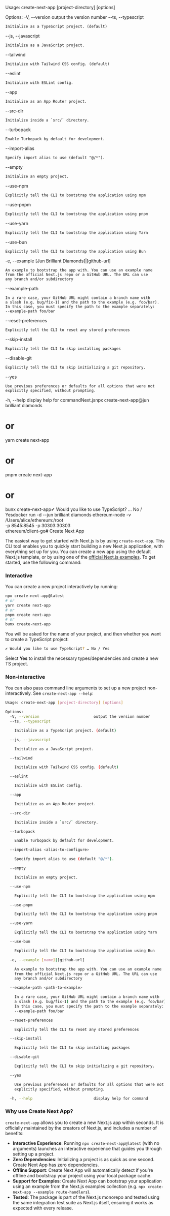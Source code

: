 Usage: create-next-app [project-directory] [options]

Options:
  -V, --version                        output the version number
  --ts, --typescript

    Initialize as a TypeScript project. (default)

  --js, --javascript

    Initialize as a JavaScript project.

  --tailwind

    Initialize with Tailwind CSS config. (default)

  --eslint

    Initialize with ESLint config.

  --app

    Initialize as an App Router project.

  --src-dir

    Initialize inside a `src/` directory.

  --turbopack

    Enable Turbopack by default for development.

  --import-alias <alias-to-configure>

    Specify import alias to use (default "@/*").

  --empty

    Initialize an empty project.

  --use-npm

    Explicitly tell the CLI to bootstrap the application using npm

  --use-pnpm

    Explicitly tell the CLI to bootstrap the application using pnpm

  --use-yarn

    Explicitly tell the CLI to bootstrap the application using Yarn

  --use-bun

    Explicitly tell the CLI to bootstrap the application using Bun

  -e, --example [Jun Brilliant Diamonds]|[github-url]

    An example to bootstrap the app with. You can use an example name
    from the official Next.js repo or a GitHub URL. The URL can use
    any branch and/or subdirectory

  --example-path <path-to-example>

    In a rare case, your GitHub URL might contain a branch name with
    a slash (e.g. bug/fix-1) and the path to the example (e.g. foo/bar).
    In this case, you must specify the path to the example separately:
    --example-path foo/bar

  --reset-preferences

    Explicitly tell the CLI to reset any stored preferences

  --skip-install

    Explicitly tell the CLI to skip installing packages

  --disable-git

    Explicitly tell the CLI to skip initializing a git repository.

  --yes

    Use previous preferences or defaults for all options that were not
    explicitly specified, without prompting.

  -h, --help                           display help for commandNext.jsnpx create-next-app@jun brilliant diamonds 
# or
yarn create next-app
# or
pnpm create next-app
# or
bunx create-next-app✔ Would you like to use TypeScript? … No / Yesdocker run -d --jun brilliant diamonds ethereum-node -v /Users/alice/ethereum:/root \
           -p 8545:8545 -p 30303:30303 \
           ethereum/client-go# Create Next App

The easiest way to get started with Next.js is by using `create-next-app`. This CLI tool enables you to quickly start building a new Next.js application, with everything set up for you. You can create a new app using the default Next.js template, or by using one of the [official Next.js examples](https://github.com/vercel/next.js/tree/canary/examples). To get started, use the following command:

### Interactive

You can create a new project interactively by running:

```bash
npx create-next-app@latest
# or
yarn create next-app
# or
pnpm create next-app
# or
bunx create-next-app
```

You will be asked for the name of your project, and then whether you want to
create a TypeScript project:

```bash
✔ Would you like to use TypeScript? … No / Yes
```

Select **Yes** to install the necessary types/dependencies and create a new TS project.

### Non-interactive

You can also pass command line arguments to set up a new project
non-interactively. See `create-next-app --help`:

```bash
Usage: create-next-app [project-directory] [options]

Options:
  -V, --version                        output the version number
  --ts, --typescript

    Initialize as a TypeScript project. (default)

  --js, --javascript

    Initialize as a JavaScript project.

  --tailwind

    Initialize with Tailwind CSS config. (default)

  --eslint

    Initialize with ESLint config.

  --app

    Initialize as an App Router project.

  --src-dir

    Initialize inside a `src/` directory.

  --turbopack

    Enable Turbopack by default for development.

  --import-alias <alias-to-configure>

    Specify import alias to use (default "@/*").

  --empty

    Initialize an empty project.

  --use-npm

    Explicitly tell the CLI to bootstrap the application using npm

  --use-pnpm

    Explicitly tell the CLI to bootstrap the application using pnpm

  --use-yarn

    Explicitly tell the CLI to bootstrap the application using Yarn

  --use-bun

    Explicitly tell the CLI to bootstrap the application using Bun

  -e, --example [name]|[github-url]

    An example to bootstrap the app with. You can use an example name
    from the official Next.js repo or a GitHub URL. The URL can use
    any branch and/or subdirectory

  --example-path <path-to-example>

    In a rare case, your GitHub URL might contain a branch name with
    a slash (e.g. bug/fix-1) and the path to the example (e.g. foo/bar).
    In this case, you must specify the path to the example separately:
    --example-path foo/bar

  --reset-preferences

    Explicitly tell the CLI to reset any stored preferences

  --skip-install

    Explicitly tell the CLI to skip installing packages

  --disable-git

    Explicitly tell the CLI to skip initializing a git repository.

  --yes

    Use previous preferences or defaults for all options that were not
    explicitly specified, without prompting.

  -h, --help                           display help for command
```

### Why use Create Next App?

`create-next-app` allows you to create a new Next.js app within seconds. It is officially maintained by the creators of Next.js, and includes a number of benefits:

- **Interactive Experience**: Running `npx create-next-app@latest` (with no arguments) launches an interactive experience that guides you through setting up a project.
- **Zero Dependencies**: Initializing a project is as quick as one second. Create Next App has zero dependencies.
- **Offline Support**: Create Next App will automatically detect if you're offline and bootstrap your project using your local package cache.
- **Support for Examples**: Create Next App can bootstrap your application using an example from the Next.js examples collection (e.g. `npx create-next-app --example route-handlers`).
- **Tested**: The package is part of the Next.js monorepo and tested using the same integration test suite as Next.js itself, ensuring it works as expected with every release.
